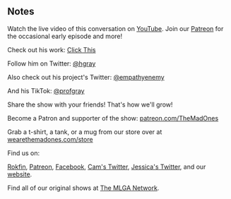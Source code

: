 ## Notes

Watch the live video of this conversation on [YouTube](https://youtu.be/wq9MTS8-TL4). Join our [Patreon](https://www.patreon.com/TheMadOnes) for the occasional early episode and more!

Check out his work: [Click This](https://sites.miamioh.edu/critical-distance/the-team/principal-investigator-hillel-gray/)

Follow him on Twitter: [@hgray](https://twitter.com/hgray)

Also check out his project's Twitter: [@empathyenemy](https://twitter.com/empathyenemy)

And his TikTok: [@profgray](https://www.tiktok.com/@profgray)

Share the show with your friends! That's how we'll grow!

Become a Patron and supporter of the show: [patreon.com/TheMadOnes](https://www.patreon.com/TheMadOnes)

Grab a t-shirt, a tank, or a mug from our store over at [wearethemadones.com/store](https://wearethemadones.com/store)

Find us on:

[Rokfin](https://rokfin.com/TheMadOnes), [Patreon](https://patreon.com/TheMadOnes), [Facebook](https://www.facebook.com/WeAreTheMad/), [Cam's Twitter](https://twitter.com/HamCarless), [Jessica's Twitter](https://twitter.com/soupcanarchist), and our [website](http://wearethemad.com).

Find all of our original shows at [The MLGA Network](https://mlganetwork.com).
